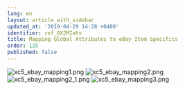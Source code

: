```yaml
---
lang: en
layout: article_with_sidebar
updated_at: '2019-04-29 14:28 +0400'
identifier: ref_0X2MIatv
title: Mapping Global Attributes to eBay Item Specifics
order: 125
published: false
---
```

![xc5_ebay_mapping1.png]({{site.baseurl}}/attachments/ref_0X2MIatv/xc5_ebay_mapping1.png)
![xc5_ebay_mapping2.png]({{site.baseurl}}/attachments/ref_0X2MIatv/xc5_ebay_mapping2.png)
![xc5_ebay_mapping2_1.png]({{site.baseurl}}/attachments/ref_0X2MIatv/xc5_ebay_mapping2_1.png)
![xc5_ebay_mapping3.png]({{site.baseurl}}/attachments/ref_0X2MIatv/xc5_ebay_mapping3.png)
